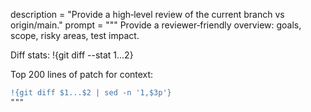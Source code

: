 description = "Provide a high‑level review of the current branch vs origin/main."
prompt = """
Provide a reviewer‑friendly overview: goals, scope, risky areas, test impact.


Diff stats:
!{git diff --stat $1...$2}


Top 200 lines of patch for context:
```diff
!{git diff $1...$2 | sed -n '1,$3p'}
"""
